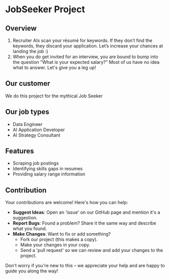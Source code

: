 # JobSeeker Project

## Overview
1. Recruiter AIs scan your résumé for keywords. If they don’t find the keywords, they discard your application. Let’s increase your chances at landing the job :)
2. When you do get invited for an interview, you are bound to bump into the question "What is your expected salary?" Most of us have no idea what to answer. Let's give you a leg up!

## Our customer
We do this project for the mythical Job Seeker

## Our job types
- Data Engineer
- AI Application Developer
- AI Strategy Consultant

## Features
- Scraping job postings
- Identifying skills gaps in resumes
- Providing salary range information

## Contribution

Your contributions are welcome! Here's how you can help:

- **Suggest Ideas**: Open an 'issue' on our GitHub page and mention it's a suggestion.
- **Report Bugs**: Found a problem? Share it the same way and describe what you found.
- **Make Changes**: Want to fix or add something? 
  - Fork our project (this makes a copy).
  - Make your changes in your copy.
  - Send a 'pull request' so we can review and add your changes to the project.
  
Don't worry if you're new to this – we appreciate your help and are happy to guide you along the way!

